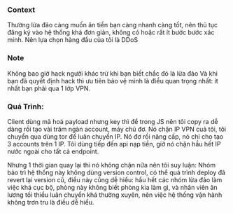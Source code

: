 ### Context
Thường lừa đảo càng muốn ăn tiền bạn càng nhanh càng tốt, nên thủ tục đăng ký vào hệ thống khá đơn giản, không có hoặc rất ít bước bước xác minh. Nên lựa chọn hàng đầu của tôi là DDoS

### Note
Không bao giờ hack người khác trừ khi bạn biết chắc đó là lừa đảo
Và khi bạn đã quyết định hack thì ưu tiên bảo vệ mình là điều quan trọng nhất: ít nhất bạn phải qua 1 lớp VPN.

### Quá Trình:
Client dùng mã hoá payload nhưng key thì để trong JS nên tôi copy ra dễ dàng rồi tạo vài trăm ngàn account, máy chủ đơ.
Nó chặn IP VPN cuả tôi, tôi chuyển qua dùng tor để luân chuyển IP. Nó đơ rồi nâng cấp, nó chỉ cho tạo 3 accounts trên 1 IP. 
Tôi dùng tiếp đến api nạp tiền, giờ nó chặn hầu hết IP nước ngoài cho tất cả endpoint.

Nhưng 1 thời gian quay lại thì nó không chặn nữa nên tôi suy luận:
Nhóm bảo trì hệ thống này không dùng version control, có thể quá trình deploy đã revert lại version cũ, điều này cũng dễ hiểu: hầu hết các nhóm lừa đảo làm việc khá cục bộ, phòng này không biết phòng kia làm gì, và nhân viên ăn lương tối thiểu luân chuyển khá thường xuyên, nên việc hệ thống vận hành không trơn tru là điều dễ hiểu.


